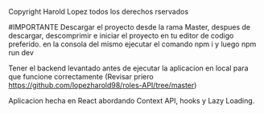 Copyright Harold Lopez todos los derechos rservados

#IMPORTANTE Descargar el proyecto desde la rama Master, despues de descargar, descomprimir e iniciar el proyecto en tu editor de codigo preferido. en la consola del mismo ejecutar el comando npm i y luego npm run dev

Tener el backend levantado antes de ejecutar la aplicacion en local para que funcione correctamente (Revisar priero https://github.com/lopezharold98/roles-API/tree/master)

Aplicacion hecha en React abordando Context API, hooks y Lazy Loading.

